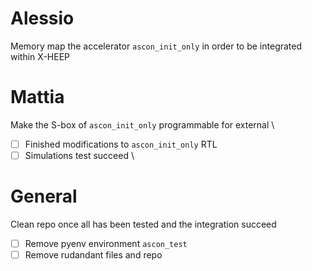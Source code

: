 # Alessio
Memory map the accelerator `ascon_init_only` in order to be integrated within X-HEEP

# Mattia 
Make the S-box of `ascon_init_only` programmable for external \
- [ ] Finished modifications to `ascon_init_only` RTL 
- [ ] Simulations test succeed  \

# General
Clean repo once all has been tested and the integration succeed
- [ ] Remove pyenv environment `ascon_test`
- [ ] Remove rudandant files and repo